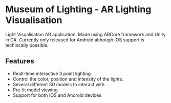 
# Museum of Lighting - AR Lighting Visualisation 

Light Visualisation AR application. Made using ARCore framework and Unity in C#. Currently only released for Android although IOS support is techincally possible.




## Features

- Realt-time interactive 3 point lighting 
- Control the color, position and intensity of the lights.
- Several different 3D models to interact with.
- Pre-lit model viewing
- Support for both IOS and Android devices

  
